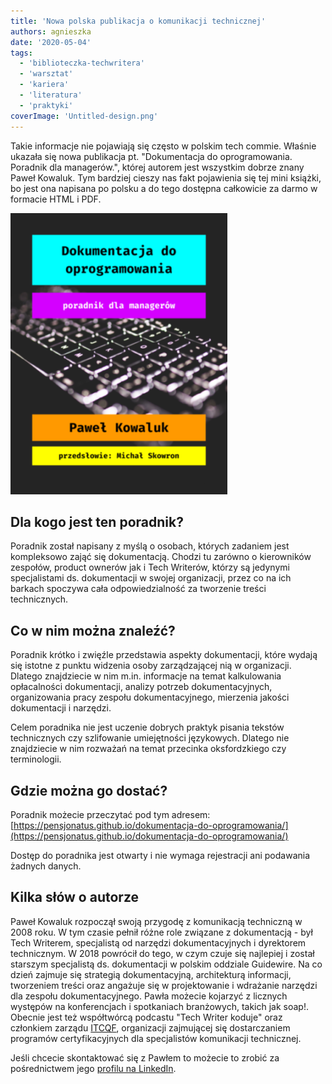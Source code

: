 ```yaml
---
title: 'Nowa polska publikacja o komunikacji technicznej'
authors: agnieszka
date: '2020-05-04'
tags:
  - 'biblioteczka-techwritera'
  - 'warsztat'
  - 'kariera'
  - 'literatura'
  - 'praktyki'
coverImage: 'Untitled-design.png'
---
```


Takie informacje nie pojawiają się często w polskim tech commie. Właśnie ukazała
się nowa publikacja pt. "Dokumentacja do oprogramowania. Poradnik dla
managerów.", której autorem jest wszystkim dobrze znany Paweł Kowaluk. Tym
bardziej cieszy nas fakt pojawienia się tej mini książki, bo jest ona napisana
po polsku a do tego dostępna całkowicie za darmo w formacie HTML i PDF.

<!--truncate-->

![](images/image1-e1588055266835.png)

## Dla kogo jest ten poradnik?

Poradnik został napisany z myślą o osobach, których zadaniem jest kompleksowo
zająć się dokumentacją. Chodzi tu zarówno o kierowników zespołów, product
ownerów jak i Tech Writerów, którzy są jedynymi specjalistami ds. dokumentacji w
swojej organizacji, przez co na ich barkach spoczywa cała odpowiedzialność za
tworzenie treści technicznych.

## Co w nim można znaleźć?

Poradnik krótko i zwięźle przedstawia aspekty dokumentacji, które wydają się
istotne z punktu widzenia osoby zarządzającej nią w organizacji. Dlatego
znajdziecie w nim m.in. informacje na temat kalkulowania opłacalności
dokumentacji, analizy potrzeb dokumentacyjnych, organizowania pracy zespołu
dokumentacyjnego, mierzenia jakości dokumentacji i narzędzi.

Celem poradnika nie jest uczenie dobrych praktyk pisania tekstów technicznych
czy szlifowanie umiejętności językowych. Dlatego nie znajdziecie w nim rozważań
na temat przecinka oksfordzkiego czy terminologii.

## Gdzie można go dostać?

Poradnik możecie przeczytać pod tym adresem:
[https://pensjonatus.github.io/dokumentacja-do-oprogramowania/](https://pensjonatus.github.io/dokumentacja-do-oprogramowania/)

Dostęp do poradnika jest otwarty i nie wymaga rejestracji ani podawania żadnych
danych.

## Kilka słów o autorze

Paweł Kowaluk rozpoczął swoją przygodę z komunikacją techniczną w 2008 roku. W
tym czasie pełnił różne role związane z dokumentacją - był Tech Writerem,
specjalistą od narzędzi dokumentacyjnych i dyrektorem technicznym. W 2018
powrócił do tego, w czym czuje się najlepiej i został starszym specjalistą ds.
dokumentacji w polskim oddziale Guidewire. Na co dzień zajmuje się strategią
dokumentacyjną, architekturą informacji, tworzeniem treści oraz angażuje się w
projektowanie i wdrażanie narzędzi dla zespołu dokumentacyjnego. Pawła możecie
kojarzyć z licznych występów na konferencjach i spotkaniach branżowych, takich
jak soap!. Obecnie jest też współtwórcą podcastu "Tech Writer koduje" oraz
członkiem zarządu [ITCQF](http://itcqf.org/), organizacji zajmującej się
dostarczaniem programów certyfikacyjnych dla specjalistów komunikacji
technicznej.

Jeśli chcecie skontaktować się z Pawłem to możecie to zrobić za pośrednictwem
jego [profilu na LinkedIn](https://www.linkedin.com/in/pawel-kowaluk/).

